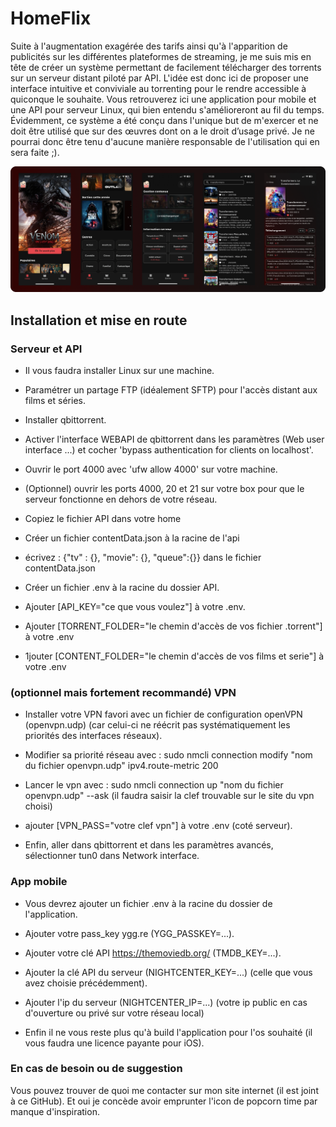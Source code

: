 # HomeFlix

Suite à l'augmentation exagérée des tarifs ainsi qu'à l'apparition de publicités sur les différentes plateformes de streaming, je me suis mis en tête de créer un système permettant de facilement télécharger des torrents sur un serveur distant piloté par API. L'idée est donc ici de proposer une interface intuitive et conviviale au torrenting pour le rendre accessible à quiconque le souhaite. Vous retrouverez ici une application pour mobile et une API pour serveur Linux, qui bien entendu s'amélioreront au fil du temps. Évidemment, ce système a été conçu dans l'unique but de m'exercer et ne doit être utilisé que sur des œuvres dont on a le droit d’usage privé. Je ne pourrai donc être tenu d'aucune manière responsable de l'utilisation qui en sera faite ;).

![plot](./githubRes/presv1.webp)

## Installation et mise en route

### Serveur et API

- Il vous faudra installer Linux sur une machine.

- Paramétrer un partage FTP (idéalement SFTP) pour l'accès distant aux films et séries.

- Installer qbittorrent.

- Activer l'interface WEBAPI de qbittorrent dans les paramètres (Web user interface ...) et cocher 'bypass authentication for clients on localhost'.

- Ouvrir le port 4000 avec 'ufw allow 4000' sur votre machine.

- (Optionnel) ouvrir les ports 4000, 20 et 21 sur votre box pour que le serveur fonctionne en dehors de votre réseau.

- Copiez le fichier API dans votre home
  
- Créer un fichier contentData.json à la racine de l'api

- écrivez : {"tv" : {}, "movie": {}, "queue":{}} dans le fichier contentData.json

- Créer un fichier .env à la racine du dossier API.

- Ajouter [API_KEY="ce que vous voulez"] à votre .env.

- Ajouter [TORRENT_FOLDER="le chemin d'accès de vos fichier .torrent"] à votre .env

- 1jouter [CONTENT_FOLDER="le chemin d'accès de vos films et serie"] à votre .env

### (optionnel mais fortement recommandé) VPN

- Installer votre VPN favori avec un fichier de configuration openVPN (openvpn.udp) (car celui-ci ne réécrit pas systématiquement les priorités des interfaces réseaux).

- Modifier sa priorité réseau avec : sudo nmcli connection modify "nom du fichier openvpn.udp" ipv4.route-metric 200

- Lancer le vpn avec : sudo nmcli connection up "nom du fichier openvpn.udp" --ask (il faudra saisir la clef trouvable sur le site du vpn choisi)

- ajouter [VPN_PASS="votre clef vpn"] à votre .env (coté serveur).

- Enfin, aller dans qbittorrent et dans les paramètres avancés, sélectionner tun0 dans Network interface.

### App mobile

- Vous devrez ajouter un fichier .env à la racine du dossier de l'application.

- Ajouter votre pass_key ygg.re (YGG_PASSKEY=...).

- Ajouter votre clé API https://themoviedb.org/ (TMDB_KEY=...).

- Ajouter la clé API du serveur (NIGHTCENTER_KEY=...) (celle que vous avez choisie précédemment).
  
- Ajouter l'ip du serveur (NIGHTCENTER_IP=...) (votre ip public en cas d'ouverture ou privé sur votre réseau local)

- Enfin il ne vous reste plus qu'à build l'application pour l'os souhaité (il vous faudra une licence payante pour iOS).

### En cas de besoin ou de suggestion

Vous pouvez trouver de quoi me contacter sur mon site internet (il est joint à ce GitHub). Et oui je concède avoir emprunter l'icon de popcorn time par manque d'inspiration.

